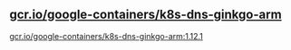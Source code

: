 
[gcr.io/google-containers/k8s-dns-ginkgo-arm](https://hub.docker.com/r/anjia0532/google-containers.k8s-dns-ginkgo-arm/tags/)
-----


[gcr.io/google-containers/k8s-dns-ginkgo-arm:1.12.1](https://hub.docker.com/r/anjia0532/google-containers.k8s-dns-ginkgo-arm/tags/)


